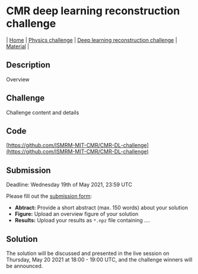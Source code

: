 # CMR deep learning reconstruction challenge

| [Home](index.md) | [Physics challenge](CMR-physics-challenge.md) | [Deep learning reconstruction challenge](CMR-deep-learning-reconstruction-challenge.md) | [Material](encrypted.html) |

## Description
Overview

## Challenge
Challenge content and details

## Code
[https://github.com/ISMRM-MIT-CMR/CMR-DL-challenge](https://github.com/ISMRM-MIT-CMR/CMR-DL-challenge)

## Submission
Deadline: Wednesday 19th of May 2021, 23:59 UTC

Please fill out the [submission form](https://docs.google.com/forms/d/e/1FAIpQLScwdz94oFSCMdp5QICPLu1E1ZyZuy0k1ahWJ1BBjGjCtnikvA/viewform?usp=sf_link):
- **Abtract:** Provide a short abstract (max. 150 words) about your solution
- **Figure:** Upload an overview figure of your solution
- **Results:** Upload your results as `*.npz` file containing ....

## Solution
The solution will be discussed and presented in the live session on Thursday, May 20 2021 at 18:00 - 19:00 UTC, and the challenge winners will be announced.

